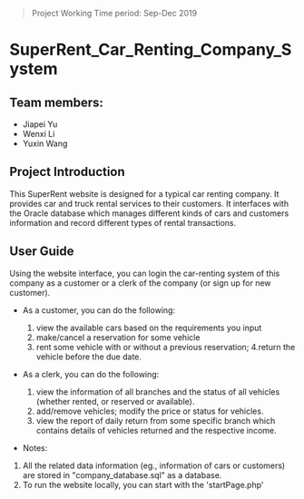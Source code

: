 > Project Working Time period: Sep-Dec 2019
# SuperRent_Car_Renting_Company_System

## Team members:
 - Jiapei Yu
 - Wenxi Li
 - Yuxin Wang

 
 ## Project Introduction
 This SuperRent website is designed for a typical car renting company. It provides car and truck rental services to their customers. It interfaces with the Oracle database which manages different kinds of cars and customers information and record different types of rental transactions.

## User Guide
Using the website interface, you can login the car-renting system of this company as a customer or a clerk of the company (or sign up for new customer).
 - As a customer, you can do the following:
    1. view the available cars based on the requirements you input
    2. make/cancel a reservation for some vehicle
    3. rent some vehicle with or without a previous reservation; 
    4.return the vehicle before the due date.
    
- As a clerk, you can do the following:
    1. view the information of all branches and the status of all vehicles (whether rented, or reserved or available).
    2. add/remove vehicles; modify the price or status for vehicles.
    3. view the report of daily return from some specific branch which contains details of vehicles returned and the respective income.
    
- Notes:
 1. All the related data information (eg., information of cars or customers) are stored in "company_database.sql" as a database.
 2. To run the website locally, you can start with the 'startPage.php'



